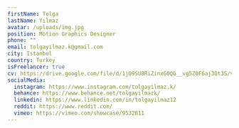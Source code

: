 ```yaml
---
firstName: Tolga
lastName: Yılmaz
avatar: /uploads/img.jpg
position: Motion Graphics Designer
phone: ""
email: tolgayilmaz.k@gmail.com
city: Istanbul
country: Turkey
isFreelancer: true
cv: https://drive.google.com/file/d/1jQ9SU8RiZinxG0QG__vg5Z0F6aj3Qt3S/view?usp=sharing
socialMedia:
  instagram: https://www.instagram.com/tolgayilmaz.k/
  behance: https://www.behance.net/tolgayilmazk/
  linkedin: https://www.linkedin.com/in/tolgayilmaz12
  reddit: https://www.reddit.com/
  vimeo: https://vimeo.com/showcase/9532811
---
```

